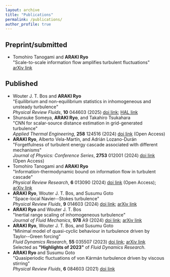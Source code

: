 ```yaml
---
layout: archive
title: "Publications"
permalink: /publications/
author_profile: true
---
```


<!--
{% if site.author.googlescholar %}
  <div class="wordwrap">You can also find my articles on <a href="{{site.author.googlescholar}}">my Google Scholar profile</a>.</div>
{% endif %}

{% include base_path %}

{% for post in site.publications reversed %}
  {% include archive-single.html %}
{% endfor %}
 -->

## Preprint/submitted

- Tomohiro Tanogami and **ARAKI Ryo** \
  "Scale-to-scale information flow amplifies turbulent fluctuations" \
  [arXiv link](https://arxiv.org/abs/2408.03635)

## Published

- Wouter J. T. Bos and **ARAKI Ryo** \
  "Equilibrium and non-equilibrium statistics in inhomogeneous and unsteady turbulence" \
  _Physical Review Fluids_, **10** 044603 (2025) [doi link](https://doi.org/10.1103/PhysRevFluids.10.044603); [HAL link](https://hal.science/hal-04967602)
- Shunsuke Someya, **ARAKI Ryo**, and Takahiro Tsukahara \
  "CNN for scalar-source distance estimation in grid-generated turbulence" \
  _Applied Thermal Engineering_, **258** 124516 (2024) [doi link](https://doi.org/10.1016/j.applthermaleng.2024.124516) (Open Access)
- **ARAKI Ryo**, Alberto Vela-Martı́n, and Adrián Lozano-Durán \
  "Forgetfulness of turbulent energy cascade associated with different mechanisms" \
  _Journal of Physics: Conference Series_, **2753** 012001 (2024) [doi link](https://dx.doi.org/10.1088/1742-6596/2753/1/012001) (Open Access)
- Tomohiro Tanogami and **ARAKI Ryo** \
  "Information-thermodynamic bound on information flow in turbulent cascade" \
  _Physical Review Research_, **6** 013090 (2024) [doi link](https://doi.org/10.1103/PhysRevResearch.6.013090) (Open Access); [arXiv link](https://arxiv.org/abs/2206.11163)
- **ARAKI Ryo**, Wouter J. T. Bos, and Susumu Goto \
  "Space-local Navier--Stokes turbulence" \
  _Physical Review Fluids_, **9** 014603 (2024) [doi link](https://doi.org/10.1103/PhysRevFluids.9.014603); [arXiv link](https://arxiv.org/abs/2308.07255)
- **ARAKI Ryo** and Wouter J. T. Bos \
  "Inertial range scaling of inhomogeneous turbulence" \
  _Journal of Fluid Mechanics_, **978** A9 (2024) [doi link](https://doi.org/10.1017/jfm.2023.940); [arXiv link](https://arxiv.org/abs/2210.14516)
- **ARAKI Ryo**, Wouter J. T. Bos, and Susumu Goto \
  "Minimal model of quasi-cyclic behaviour in turbulence driven by Taylor--Green forcing" \
  _Fluid Dynamics Research_, **55** 035507 (2023) [doi link](https://doi.org/10.1088/1873-7005/acdff7); [arXiv link](https://arxiv.org/abs/2112.03417) \
  Selected as **"Highlights of 2023"** of _Fluid Dynamics Research_.
- **ARAKI Ryo** and Susumu Goto \
  "Quasiperiodic fluctuations of von Kármán turbulence driven by viscous stirring" \
  _Physical Review Fluids_, **6** 084603 (2021) [doi link](https://doi.org/10.1103/PhysRevFluids.6.084603)
